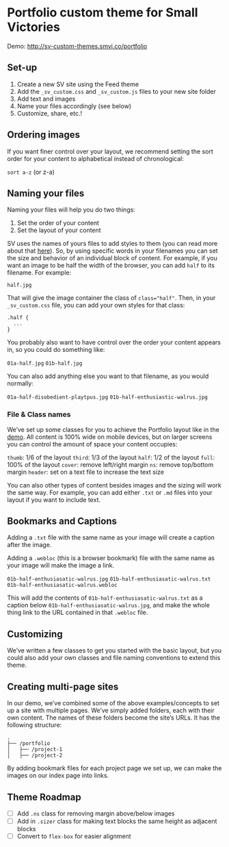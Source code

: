 # Portfolio custom theme for Small Victories

Demo: http://sv-custom-themes.smvi.co/portfolio

## Set-up

1. Create a new SV site using the Feed theme
2. Add the `_sv_custom.css` and `_sv_custom.js` files to your new site folder
3. Add text and images
4. Name your files accordingly (see below)
5. Customize, share, etc.!

## Ordering images
If you want finer control over your layout, we recommend setting the sort order for your content to alphabetical instead of chronological:

`sort a-z` (or z-a)

## Naming your files
Naming your files will help you do two things:

1. Set the order of your content
2. Set the layout of your content

SV uses the names of yours files to add styles to them (you can read more about that [here](http://docs.smallvictori.es/advanced#naming-files)). So, by using specific words in your filenames you can set the size and behavior of an individual block of content. For example, if you want an image to be half the width of the browser, you can add `half` to its filename. For example:

`half.jpg`

That will give the image container the class of `class="half"`. Then, in your `_sv_custom.css` file, you can add your own styles for that class:

```
.half {
  ...
}
```

You probably also want to have control over the order your content appears in, so you could do something like:

`01a-half.jpg`
`01b-half.jpg`

You can also add anything else you want to that filename, as you would normally:

`01a-half-disobedient-playtpus.jpg`
`01b-half-enthusiastic-walrus.jpg`

### File & Class names
We’ve set up some classes for you to achieve the Portfolio layout like in the [demo](http://sv-custom-themes.smvi.co/portfolio). All content is 100% wide on mobile devices, but on larger screens you can control the amount of space your content occupies:

`thumb`: 1/6 of the layout
`third`: 1/3 of the layout
`half`: 1/2 of the layout
`full`: 100% of the layout
`cover`: remove left/right margin
`ns`: remove top/bottom margin
`header`: set on a text file to increase the text size

You can also other types of content besides images and the sizing will work the same way. For example, you can add either `.txt` or `.md` files into your layout if you want to include text.

## Bookmarks and Captions
Adding a `.txt` file with the same name as your image will create a caption after the image.

Adding a `.webloc` (this is a browser bookmark) file with the same name as your image will make the image a link.

`01b-half-enthusiasatic-walrus.jpg`
`01b-half-enthusiasatic-walrus.txt`
`01b-half-enthusiasatic-walrus.webloc`

This will add the contents of `01b-half-enthusiasatic-walrus.txt` as a caption below `01b-half-enthusiasatic-walrus.jpg`, and make the whole thing link to the URL contained in that `.webloc` file.

## Customizing
We’ve written a few classes to get you started with the basic layout, but you could also add your own classes and file naming conventions to extend this theme.


## Creating multi-page sites

In our demo, we’ve combined some of the above examples/concepts to set up a site with multiple pages. We’ve simply added folders, each with their own content. The names of these folders become the site’s URLs. It has the following structure:

```
.
├── /portfolio
│   ├── /project-1
│   ├── /project-2
```

By adding bookmark files for each project page we set up, we can make the images on our index page into links.

## Theme Roadmap
+ [ ] Add `.ns` class for removing margin above/below images
+ [ ] Add in `.sizer` class for making text blocks the same height as adjacent blocks
+ [ ] Convert to `flex-box` for easier alignment
